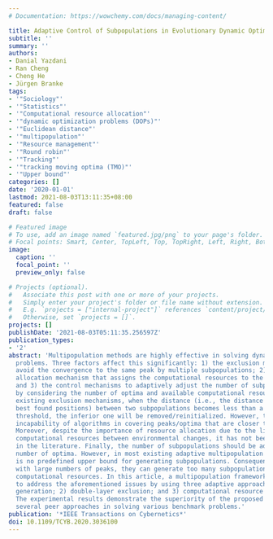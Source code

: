 ```yaml
---
# Documentation: https://wowchemy.com/docs/managing-content/

title: Adaptive Control of Subpopulations in Evolutionary Dynamic Optimization
subtitle: ''
summary: ''
authors:
- Danial Yazdani
- Ran Cheng
- Cheng He
- Jürgen Branke
tags:
- '"Sociology"'
- '"Statistics"'
- '"Computational resource allocation"'
- '"dynamic optimization problems (DOPs)"'
- '"Euclidean distance"'
- '"multipopulation"'
- '"Resource management"'
- '"Round robin"'
- '"Tracking"'
- '"tracking moving optima (TMO)"'
- '"Upper bound"'
categories: []
date: '2020-01-01'
lastmod: 2021-08-03T13:11:35+08:00
featured: false
draft: false

# Featured image
# To use, add an image named `featured.jpg/png` to your page's folder.
# Focal points: Smart, Center, TopLeft, Top, TopRight, Left, Right, BottomLeft, Bottom, BottomRight.
image:
  caption: ''
  focal_point: ''
  preview_only: false

# Projects (optional).
#   Associate this post with one or more of your projects.
#   Simply enter your project's folder or file name without extension.
#   E.g. `projects = ["internal-project"]` references `content/project/deep-learning/index.md`.
#   Otherwise, set `projects = []`.
projects: []
publishDate: '2021-08-03T05:11:35.256597Z'
publication_types:
- '2'
abstract: 'Multipopulation methods are highly effective in solving dynamic optimization
  problems. Three factors affect this significantly: 1) the exclusion mechanisms to
  avoid the convergence to the same peak by multiple subpopulations; 2) the resource
  allocation mechanism that assigns the computational resources to the subpopulations;
  and 3) the control mechanisms to adaptively adjust the number of subpopulations
  by considering the number of optima and available computational resources. In the
  existing exclusion mechanisms, when the distance (i.e., the distance between their
  best found positions) between two subpopulations becomes less than a predefined
  threshold, the inferior one will be removed/reinitialized. However, this leads to
  incapability of algorithms in covering peaks/optima that are closer than the threshold.
  Moreover, despite the importance of resource allocation due to the limited available
  computational resources between environmental changes, it has not been well studied
  in the literature. Finally, the number of subpopulations should be adapted to the
  number of optima. However, in most existing adaptive multipopulation methods, there
  is no predefined upper bound for generating subpopulations. Consequently, in problems
  with large numbers of peaks, they can generate too many subpopulations sharing limited
  computational resources. In this article, a multipopulation framework is proposed
  to address the aforementioned issues by using three adaptive approaches: 1) subpopulation
  generation; 2) double-layer exclusion; and 3) computational resource allocation.
  The experimental results demonstrate the superiority of the proposed framework over
  several peer approaches in solving various benchmark problems.'
publication: '*IEEE Transactions on Cybernetics*'
doi: 10.1109/TCYB.2020.3036100
---
```

